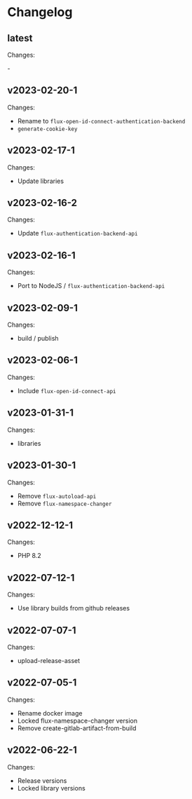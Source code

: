 # Changelog

## latest

Changes:

\-

## v2023-02-20-1

Changes:

- Rename to `flux-open-id-connect-authentication-backend`
- `generate-cookie-key`

## v2023-02-17-1

Changes:

- Update libraries

## v2023-02-16-2

Changes:

- Update `flux-authentication-backend-api`

## v2023-02-16-1

Changes:

- Port to NodeJS / `flux-authentication-backend-api`

## v2023-02-09-1

Changes:

- build / publish

## v2023-02-06-1

Changes:

- Include `flux-open-id-connect-api`

## v2023-01-31-1

Changes:

- libraries

## v2023-01-30-1

Changes:

- Remove `flux-autoload-api`
- Remove `flux-namespace-changer`

## v2022-12-12-1

Changes:

- PHP 8.2

## v2022-07-12-1

Changes:

- Use library builds from github releases

## v2022-07-07-1

Changes:

- upload-release-asset

## v2022-07-05-1

Changes:

- Rename docker image
- Locked flux-namespace-changer version
- Remove create-gitlab-artifact-from-build

## v2022-06-22-1

Changes:

- Release versions
- Locked library versions
